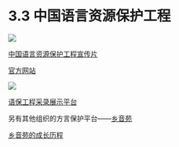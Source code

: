 # 3.3 中国语言资源保护工程

![](http://pcj4g4ziw.bkt.clouddn.com/image/section3.3/import.png)

[中国语言资源保护工程宣传片](http://www.moe.edu.cn/s78/A19/moe_814/201607/t20160721_272527.html)

[官方网站](http://www.moe.edu.cn/s78/A19/)

![](http://pcj4g4ziw.bkt.clouddn.com/image/section3.3/import2.png)

[语保工程采录展示平台](http://expert.jiaxianghua.org/)

另有其他组织的方言保护平台——[乡音苑](http://www.phonemica.net/)

[乡音苑的成长历程](https://www.douban.com/group/topic/51210864/)







